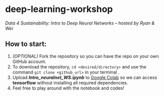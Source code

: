 # deep-learning-workshop

*Data 4 Sustainability: Intro to Deep Neural Networks – hosted by Ryan & Wei*

## How to start:

1) *(OPTIONAL)* Fork the repository so you can have the repo on your own GitHub account.
2) To download the repository, `cd <desired/directory>` and use the command `git clone <github_url>` in your terminal .
3) Upload ***Intro_neuralnet_WS.ipynb*** to [Google Colab](https://colab.research.google.com/) so we can access **tensorflow** without installing all required dependencies.
4) Feel free to play around with the notebook and codes!